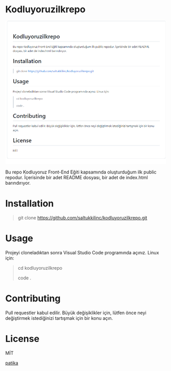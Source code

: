 # Kodluyoruzilkrepo
![görsel](ss.png)

Bu repo Kodluyoruz Front-End Eğiti kapsamında oluşturduğum ilk public repodur. İçerisinde bir adet README dosyası, bir adet de index.html barındırıyor.
# Installation
> git clone https://github.com/saltukkilinc/kodluyoruzilkrepo.git
# Usage
Projeyi cloneladıktan sonra Visual Studio Code programında açınız.
Linux için:

> cd kodluyoruzilkrepo
>
>code . 

# Contributing
Pull requestler kabul edilir. Büyük değişiklikler için, lütfen önce neyi değiştirmek istediğinizi tartışmak için bir konu açın.
# License
MİT

[patika](https://www.patika.dev/tr)

